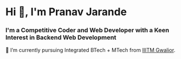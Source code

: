<h1>Hi 👋, I'm Pranav Jarande</h1>
<h3>I'm a Competitive Coder and Web Developer with a Keen Interest in Backend Web Development</h3>

<p>
  🔭 I’m currently pursuing Integrated BTech + MTech from <a href="http://www.iiitm.ac.in/" target="_blank">IIITM Gwalior</a>.
</p>
